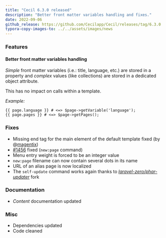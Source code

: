 ```yaml
---
title: "Cecil 6.3.0 released"
description: "Better front matter variables handling and fixes."
date: 2022-09-06
github_release: https://github.com/Cecilapp/Cecil/releases/tag/6.3.0
typora-copy-images-to: ../../assets/images/news
---
```


### Features

#### Better front matter variables handling

_Simple_ front matter variables (i.e.: title, language, etc.) are stored in a property and _complex_ values (like collections) are stored in a dedicated object attribute.

This has no impact on calls within a template.

_Example:_

```twig
{{ page.language }} # <=> $page->getVariable('language');
{{ page.pages }} # <=> $page->getPages();
```

### Fixes

- Missing end tag for the main element of the default template fixed (by @[magentix](https://github.com/magentix))
- [#1456](https://github.com/Cecilapp/Cecil/issues/1456) fixed (`new:page` command)
- Menu entry weight is forced to be an integer value
- `new:page` filename can now contain several dots in its name
- URL of an alias page is now localized
- The `self-update` command works again thanks to [_laravel-zero/phar-updater_](https://github.com/laravel-zero/phar-updater) fork

### Documentation

- _Content_ documentation updated

### Misc

- Dependencies updated
- Code cleaned
